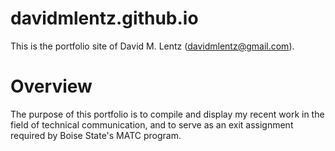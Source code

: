 # davidmlentz.github.io
This is the portfolio site of David M. Lentz (davidmlentz@gmail.com).

# Overview
The purpose of this portfolio is to compile and display my recent work in the field of technical communication, and to serve as an exit assignment required by Boise State's MATC program.
